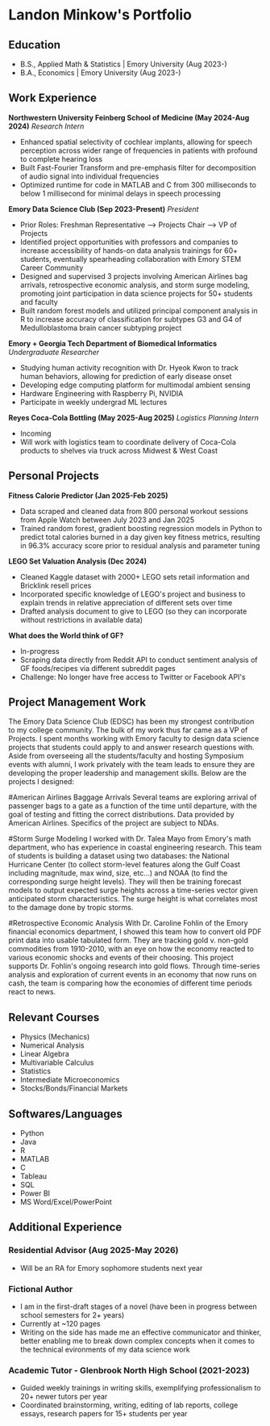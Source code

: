 # Landon Minkow's Portfolio

## Education
- B.S., Applied Math & Statistics | Emory University (Aug 2023-)
- B.A., Economics | Emory University (Aug 2023-)

## Work Experience
**Northwestern University Feinberg School of Medicine (May 2024-Aug 2024)**
*Research Intern*
- Enhanced spatial selectivity of cochlear implants, allowing for speech perception across wider range of frequencies in patients with profound to complete hearing loss
- Built Fast-Fourier Transform and pre-emphasis filter for decomposition of audio signal into individual frequencies
- Optimized runtime for code in MATLAB and C from 300 milliseconds to below 1 millisecond for minimal delays in speech processing

**Emory Data Science Club (Sep 2023-Present)**
*President*
- Prior Roles: Freshman Representative --> Projects Chair --> VP of Projects
- Identified project opportunities with professors and companies to increase accessibility of hands-on data analysis trainings for 60+ students, eventually spearheading collaboration with Emory STEM Career Community
- Designed and supervised 3 projects involving American Airlines bag arrivals, retrospective economic analysis, and storm surge modeling, promoting joint participation in data science projects for 50+ students and faculty
- Built random forest models and utilized principal component analysis in R to increase accuracy of classification for subtypes G3 and G4 of Medulloblastoma brain cancer subtyping project

**Emory + Georgia Tech Department of Biomedical Informatics**
*Undergraduate Researcher*
- Studying human activity recognition with Dr. Hyeok Kwon to track human behaviors, allowing for prediction of early disease onset
- Developing edge computing platform for multimodal ambient sensing
- Hardware Engineering with Raspberry Pi, NVIDIA
- Participate in weekly undergrad ML lectures

**Reyes Coca-Cola Bottling (May 2025-Aug 2025)**
*Logistics Planning Intern*
- Incoming
- Will work with logistics team to coordinate delivery of Coca-Cola products to shelves via truck across Midwest & West Coast

## Personal Projects

**Fitness Calorie Predictor (Jan 2025-Feb 2025)**
- Data scraped and cleaned data from 800 personal workout sessions from Apple Watch between July 2023 and Jan 2025
- Trained random forest, gradient boosting regression models in Python to predict total calories burned in a day given key fitness metrics, resulting in 96.3% accuracy score prior to residual analysis and parameter tuning

**LEGO Set Valuation Analysis (Dec 2024)**
- Cleaned Kaggle dataset with 2000+ LEGO sets retail information and Bricklink resell prices
- Incorporated specific knowledge of LEGO's project and business to explain trends in relative appreciation of different sets over time
- Drafted analysis document to give to LEGO (so they can incorporate without restrictions in available data)

**What does the World think of GF?**
- In-progress
- Scraping data directly from Reddit API to conduct sentiment analysis of GF foods/recipes via different subreddit pages
- Challenge: No longer have free access to Twitter or Facebook API's

## Project Management Work
The Emory Data Science Club (EDSC) has been my strongest contribution to my college community. The bulk of my work thus far came as a VP of Projects. I spent months working with Emory faculty to design data science projects that students could apply to and answer research questions with. Aside from overseeing all the students/faculty and hosting Symposium events with alumni, I work privately with the team leads to ensure they are developing the proper leadership and management skills. Below are the projects I designed:

#American Airlines Baggage Arrivals
Several teams are exploring arrival of passenger bags to a gate as a function of the time until departure, with the goal of testing and fitting the correct distributions. Data provided by American Airlines. Specifics of the project are subject to NDAs.

#Storm Surge Modeling
I worked with Dr. Talea Mayo from Emory's math department, who has experience in coastal engineering research. This team of students is building a dataset using two databases: the National Hurricane Center (to collect storm-level features along the Gulf Coast including magnitude, max wind, size, etc...) and NOAA (to find the corresponding surge height levels). They will then be training forecast models to output expected surge heights across a time-series vector given anticipated storm characteristics. The surge height is what correlates most to the damage done by tropic storms.

#Retrospective Economic Analysis
With Dr. Caroline Fohlin of the Emory financial economics department, I showed this team how to convert old PDF print data into usable tabulated form. They are tracking gold v. non-gold commodities from 1910-2010, with an eye on how the economy reacted to various economic shocks and events of their choosing. This project supports Dr. Fohlin's ongoing research into gold flows. Through time-series analysis and exploration of current events in an economy that now runs on cash, the team is comparing how the economies of different time periods react to news.

## Relevant Courses
- Physics (Mechanics)
- Numerical Analysis
- Linear Algebra
- Multivariable Calculus
- Statistics
- Intermediate Microeconomics
- Stocks/Bonds/Financial Markets

## Softwares/Languages
- Python
- Java
- R
- MATLAB
- C
- Tableau
- SQL
- Power BI
- MS Word/Excel/PowerPoint

## Additional Experience

### Residential Advisor (Aug 2025-May 2026)
- Will be an RA for Emory sophomore students next year

### Fictional Author
- I am in the first-draft stages of a novel (have been in progress between school semesters for 2+ years)
- Currently at ~120 pages
- Writing on the side has made me an effective communicator and thinker, better enabling me to break down complex concepts when it comes to the technical evironments of my data science work

### Academic Tutor - Glenbrook North High School (2021-2023)
- Guided weekly trainings in writing skills, exemplifying professionalism to 20+ newer tutors per year
- Coordinated brainstorming, writing, editing of lab reports, college essays, research papers for 15+ students per year

